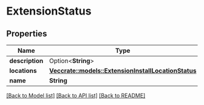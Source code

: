 # ExtensionStatus

## Properties

Name | Type | Description | Notes
------------ | ------------- | ------------- | -------------
**description** | Option<**String**> |  | [optional]
**locations** | [**Vec<crate::models::ExtensionInstallLocationStatus>**](ExtensionInstallLocationStatus.md) |  | 
**name** | **String** |  | 

[[Back to Model list]](../README.md#documentation-for-models) [[Back to API list]](../README.md#documentation-for-api-endpoints) [[Back to README]](../README.md)


